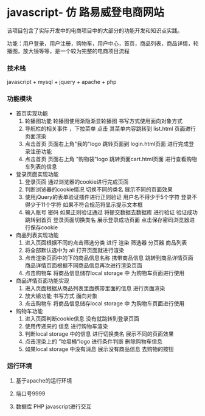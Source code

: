 # javascript- 仿 路易威登电商网站

该项目包含了实际开发中的电商项目中的大部分的功能开发和知识点实践。

功能：用户登录，用户注册，购物车，用户中心，首页，商品列表，商品详情，轮播图，放大镜等等，是一个较为完整的电商项目流程

### 技术栈

javascript + mysql + jquery + apache + php

### 功能模块

* 首页实现功能
  1. 轮播图功能 轮播图使用渐隐渐显轮播图  书写方式使用面向对象方式
  2. 导航栏的相关事件 ，下拉菜单 点击 其菜单内容跳转到 list.html 页面进行页面渲染
  3. 点击首页 页面右上角"我的"logo 跳转页面到 login.html页面  进行完成登录注册功能
  4. 点击首页 页面右上角 "购物袋"logo 跳转页面cart.html页面   进行查看购物车列表的信息
* 登录页面实现功能
  1. 登录页面 通过浏览器的cookie进行完成页面
  2. 判断浏览器的cookie情况 切换不同的类名 展示不同的页面效果  
  3. 使用jQuery的表单验证插件进行正则验证 用户名不得少于5个字符 登录不得少于11个字符  如果不符合规范将显示提示文本框 
  4. 输入账号 密码 如果正则验证通过  将提交数据去数据库 进行验证 验证成功跳转到首页 登录页面切换类名 展示登录成功页面 点击保存密码浏览器进行保存cookie
* 商品列表实现功能 
  1. 进入页面根据不同的点击筛选分类 进行 渲染 筛选器 分页器 商品列表  
  2. 将全部默认选中为 all  打开页面就进行渲染 
  3. 点击渲染页面中的下的商品信息名称 携带商品信息 跳转到商品详情页面  商品详情页面根据不同商品信息再次进行渲染页面
  4. 点击购物车 将商品信息储存local storage 中 为购物车页面进行使用
* 商品详情页面功能实现
  1. 进入页面根据从商品列表里面携带里面的信息   进行页面渲染  
  2. 放大镜功能  书写方式 面向对象 
  3. 点击购物车 将商品信息储存local storage 中 为购物车页面进行使用
* 购物车功能  
  1. 进入页面判断cookie信息 没有就跳转到登录页面  
  2. 使用传递来的 信息 进行购物车渲染 
  3. 判断local storage 中的信息  进行切换类名  展示不同的页面效果 
  4. 点击渲染上的 ”垃圾桶“logo 进行条件判断 删除购物车信息 
  5. 如果local storage 中没有消息 展示没有商品信息  去购物的按钮

### 运行环境

1. 基于apache的运行环境

2. 端口号9999

3. 数据库 PHP javascript进行交互

   

